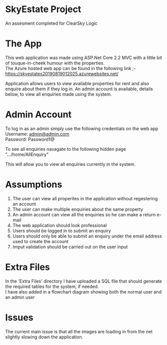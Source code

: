 # SkyEstate Project
An assesment completed for ClearSky Logic

# The App

This web application was made using ASP.Net Core 2.2 MVC with a little bit of touque-in-cheek humour with the properties. <br>
The Azure hosted web app can be found in the following link ;- https://skyestates20190819012025.azurewebsites.net/

Application allows users to view available properties for rent and also enquire about them if they log in. An admin account is available, details below, to view all enquiries made using the system.
# Admin Account

To log in as an admin simply use the following credentials on the web app<br>
Username: admin@admin.com<br>
Password: Password1@


To see all enquiries navagate to the following hidden page ".../home/AllEnquiry"

This will allow you to view all enquiries currently in the system.

# Assumptions
1. The user can view all properites in the application without regestering an account<br>
2. The user can make multiple enquiries about the same property<br>
3. An admin account can view all the enquiries so he can make a return e-mail<br>
4. The web application should look professional<br>
5. Users should be logged in to submit an enquiry
6. Users should only be able to submit an enquiry under the email address used to create the account
7. Imput validation should be carried out on the user input

# Extra Files
In the 'Extra Files' directory I have uploaded a SQL file that should generate the required tables for the system, if needed.<br>
I have also added in a flowchart diagram showing both the normal user and an admin user

# Issues
The current main issue is that all the images are loading in from the net slightly slowing down the application.
